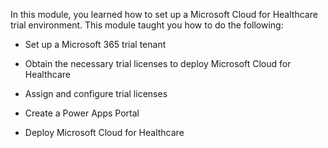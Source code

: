 In this module, you learned how to set up a Microsoft Cloud for Healthcare trial environment. This module taught you how to do the following:

-   Set up a Microsoft 365 trial tenant

-   Obtain the necessary trial licenses to deploy Microsoft Cloud for Healthcare

-   Assign and configure trial licenses

-   Create a Power Apps Portal

-   Deploy Microsoft Cloud for Healthcare
